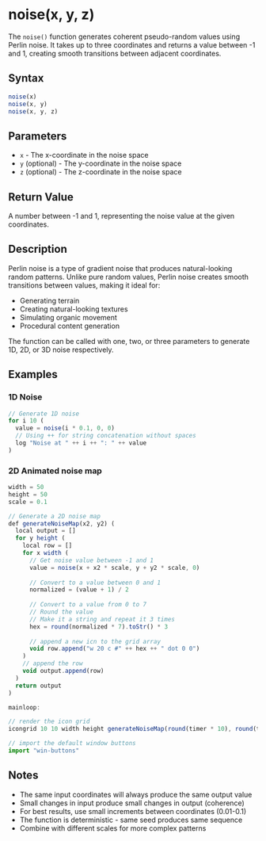 # noise(x, y, z)

The `noise()` function generates coherent pseudo-random values using Perlin noise. It takes up to three coordinates and returns a value between -1 and 1, creating smooth transitions between adjacent coordinates.

## Syntax

```javascript
noise(x)
noise(x, y)
noise(x, y, z)
```

## Parameters

* `x` - The x-coordinate in the noise space
* `y` (optional) - The y-coordinate in the noise space
* `z` (optional) - The z-coordinate in the noise space

## Return Value

A number between -1 and 1, representing the noise value at the given coordinates.

## Description

Perlin noise is a type of gradient noise that produces natural-looking random patterns. Unlike pure random values, Perlin noise creates smooth transitions between values, making it ideal for:

* Generating terrain
* Creating natural-looking textures
* Simulating organic movement
* Procedural content generation

The function can be called with one, two, or three parameters to generate 1D, 2D, or 3D noise respectively.

## Examples

### 1D Noise

```javascript
// Generate 1D noise
for i 10 (
  value = noise(i * 0.1, 0, 0)
  // Using ++ for string concatenation without spaces
  log "Noise at " ++ i ++ ": " ++ value
)
```

### 2D Animated noise map

```javascript
width = 50
height = 50
scale = 0.1

// Generate a 2D noise map
def generateNoiseMap(x2, y2) (
  local output = []
  for y height (
    local row = []
    for x width (
      // Get noise value between -1 and 1
      value = noise(x + x2 * scale, y + y2 * scale, 0)
      
      // Convert to a value between 0 and 1
      normalized = (value + 1) / 2
      
      // Convert to a value from 0 to 7
      // Round the value
      // Make it a string and repeat it 3 times
      hex = round(normalized * 7).toStr() * 3
      
      // append a new icn to the grid array
      void row.append("w 20 c #" ++ hex ++ " dot 0 0")
    )
    // append the row
    void output.append(row)
  )
  return output
)

mainloop:

// render the icon grid
icongrid 10 10 width height generateNoiseMap(round(timer * 10), round(timer * 10))

// import the default window buttons
import "win-buttons"
```

## Notes

* The same input coordinates will always produce the same output value
* Small changes in input produce small changes in output (coherence)
* For best results, use small increments between coordinates (0.01-0.1)
* The function is deterministic - same seed produces same sequence
* Combine with different scales for more complex patterns
